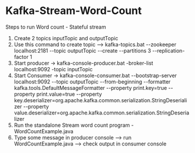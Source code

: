 # Kafka-Stream-Word-Count
Steps to run Word count - Stateful stream
1. Create 2 topics inputTopic and outputTopic
2. Use this command to create topic --> kafka-topics.bat --zookeeper localhost:2181 --topic outputTopic --create --partitions 3 --replication-factor 1
3. Start producer -> kafka-console-producer.bat -broker-list localhost:9092 -topic inputTopic
4. Start Consumer -> kafka-console-consumer.bat --bootstrap-server localhost:9092 --topic outputTopic --from-beginning --formatter kafka.tools.DefaultMessageFormatter --property print.key=true --property print.value=true --property key.deserializer=org.apache.kafka.common.serialization.StringDeserializer --property value.deserializer=org.apache.kafka.common.serialization.StringDeserializer
5. Run the standalone Stream word count program - WordCountExample.java
6. Type some message in producer console --> run WordCountExample.java --> check output in consumer console 

